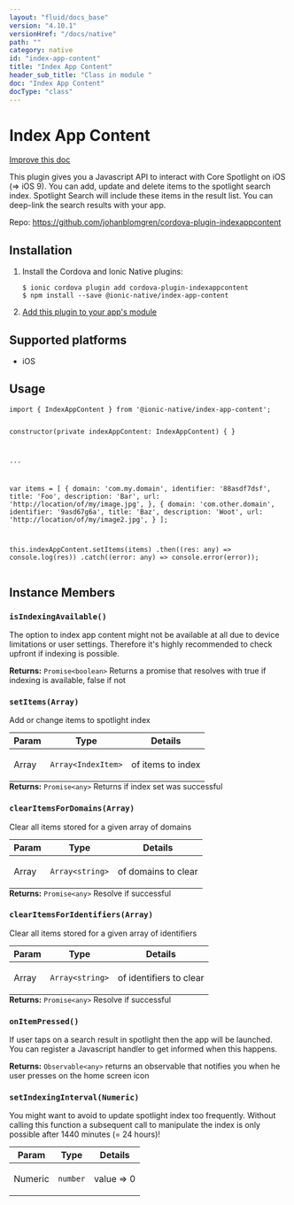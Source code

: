 ```yaml
---
layout: "fluid/docs_base"
version: "4.10.1"
versionHref: "/docs/native"
path: ""
category: native
id: "index-app-content"
title: "Index App Content"
header_sub_title: "Class in module "
doc: "Index App Content"
docType: "class"
---
```


<h1 class="api-title">Index App Content</h1>

<a class="improve-v2-docs" href="http://github.com/ionic-team/ionic-native/edit/master/src/@ionic-native/plugins/index-app-content/index.ts#L24">
  Improve this doc
</a>







<p>This plugin gives you a Javascript API to interact with Core Spotlight on iOS (=&gt; iOS 9).
You can add, update and delete items to the spotlight search index.
Spotlight Search will include these items in the result list. You can deep-link the search results with your app.</p>


<p>Repo:
  <a href="https://github.com/johanblomgren/cordova-plugin-indexappcontent">
    https://github.com/johanblomgren/cordova-plugin-indexappcontent
  </a>
</p>


<h2><a class="anchor" name="installation" href="#installation"></a>Installation</h2>
<ol class="installation">
  <li>Install the Cordova and Ionic Native plugins:<br>
    <pre><code class="nohighlight">$ ionic cordova plugin add cordova-plugin-indexappcontent
$ npm install --save @ionic-native/index-app-content
</code></pre>
  </li>
  <li><a href="https://ionicframework.com/docs/native/#Add_Plugins_to_Your_App_Module">Add this plugin to your app's module</a></li>
</ol>



<h2><a class="anchor" name="platforms" href="#platforms"></a>Supported platforms</h2>
<ul>
  <li>iOS</li>
</ul>






<h2><a class="anchor" name="usage" href="#usage"></a>Usage</h2>
<pre><code class="lang-typescript">import { IndexAppContent } from &#39;@ionic-native/index-app-content&#39;;


constructor(private indexAppContent: IndexAppContent) { }

...

var items = [
     {
       domain: &#39;com.my.domain&#39;,
       identifier: &#39;88asdf7dsf&#39;,
       title: &#39;Foo&#39;,
       description: &#39;Bar&#39;,
       url: &#39;http://location/of/my/image.jpg&#39;,
   },
   {
       domain: &#39;com.other.domain&#39;,
       identifier: &#39;9asd67g6a&#39;,
       title: &#39;Baz&#39;,
       description: &#39;Woot&#39;,
       url: &#39;http://location/of/my/image2.jpg&#39;,
    }
];

this.indexAppContent.setItems(items)
  .then((res: any) =&gt; console.log(res))
  .catch((error: any) =&gt; console.error(error));
</code></pre>








<h2><a class="anchor" name="instance-members" href="#instance-members"></a>Instance Members</h2>
<h3><a class="anchor" name="isIndexingAvailable" href="#isIndexingAvailable"></a><code>isIndexingAvailable()</code></h3>


The option to index app content might not be available at all due to device limitations or user settings.
Therefore it's highly recommended to check upfront if indexing is possible.


<div class="return-value" markdown="1">
  <i class="icon ion-arrow-return-left"></i>
  <b>Returns:</b> <code>Promise&lt;boolean&gt;</code> Returns a promise that resolves with true if indexing is available, false if not
</div><h3><a class="anchor" name="setItems" href="#setItems"></a><code>setItems(Array)</code></h3>


Add or change items to spotlight index
<table class="table param-table" style="margin:0;">
  <thead>
  <tr>
    <th>Param</th>
    <th>Type</th>
    <th>Details</th>
  </tr>
  </thead>
  <tbody>
  <tr>
    <td>
      Array</td>
    <td>
      <code>Array&lt;IndexItem&gt;</code>
    </td>
    <td>
      <p>of items to index</p>
</td>
  </tr>
  </tbody>
</table>

<div class="return-value" markdown="1">
  <i class="icon ion-arrow-return-left"></i>
  <b>Returns:</b> <code>Promise&lt;any&gt;</code> Returns if index set was successful
</div><h3><a class="anchor" name="clearItemsForDomains" href="#clearItemsForDomains"></a><code>clearItemsForDomains(Array)</code></h3>


Clear all items stored for a given array of domains
<table class="table param-table" style="margin:0;">
  <thead>
  <tr>
    <th>Param</th>
    <th>Type</th>
    <th>Details</th>
  </tr>
  </thead>
  <tbody>
  <tr>
    <td>
      Array</td>
    <td>
      <code>Array&lt;string&gt;</code>
    </td>
    <td>
      <p>of domains to clear</p>
</td>
  </tr>
  </tbody>
</table>

<div class="return-value" markdown="1">
  <i class="icon ion-arrow-return-left"></i>
  <b>Returns:</b> <code>Promise&lt;any&gt;</code> Resolve if successful
</div><h3><a class="anchor" name="clearItemsForIdentifiers" href="#clearItemsForIdentifiers"></a><code>clearItemsForIdentifiers(Array)</code></h3>


Clear all items stored for a given array of identifiers
<table class="table param-table" style="margin:0;">
  <thead>
  <tr>
    <th>Param</th>
    <th>Type</th>
    <th>Details</th>
  </tr>
  </thead>
  <tbody>
  <tr>
    <td>
      Array</td>
    <td>
      <code>Array&lt;string&gt;</code>
    </td>
    <td>
      <p>of identifiers to clear</p>
</td>
  </tr>
  </tbody>
</table>

<div class="return-value" markdown="1">
  <i class="icon ion-arrow-return-left"></i>
  <b>Returns:</b> <code>Promise&lt;any&gt;</code> Resolve if successful
</div><h3><a class="anchor" name="onItemPressed" href="#onItemPressed"></a><code>onItemPressed()</code></h3>


If user taps on a search result in spotlight then the app will be launched.
You can register a Javascript handler to get informed when this happens.


<div class="return-value" markdown="1">
  <i class="icon ion-arrow-return-left"></i>
  <b>Returns:</b> <code>Observable&lt;any&gt;</code> returns an observable that notifies you when he user presses on the home screen icon
</div><h3><a class="anchor" name="setIndexingInterval" href="#setIndexingInterval"></a><code>setIndexingInterval(Numeric)</code></h3>


You might want to avoid to update spotlight index too frequently.
Without calling this function a subsequent call to manipulate the index is only possible after 1440 minutes (= 24 hours)!
<table class="table param-table" style="margin:0;">
  <thead>
  <tr>
    <th>Param</th>
    <th>Type</th>
    <th>Details</th>
  </tr>
  </thead>
  <tbody>
  <tr>
    <td>
      Numeric</td>
    <td>
      <code>number</code>
    </td>
    <td>
      <p>value =&gt; 0</p>
</td>
  </tr>
  </tbody>
</table>







